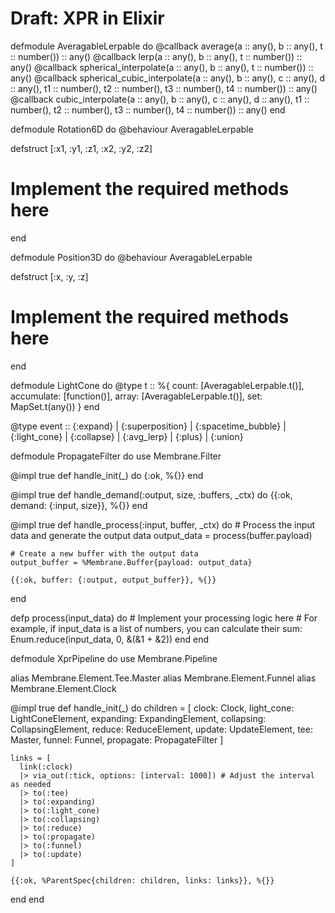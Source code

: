 # Draft: XPR in Elixir

defmodule AveragableLerpable do
  @callback average(a :: any(), b :: any(), t :: number()) :: any()
  @callback lerp(a :: any(), b :: any(), t :: number()) :: any()
  @callback spherical_interpolate(a :: any(), b :: any(), t :: number()) :: any()
  @callback spherical_cubic_interpolate(a :: any(), b :: any(), c :: any(), d :: any(), t1 :: number(), t2 :: number(), t3 :: number(), t4 :: number()) :: any()
  @callback cubic_interpolate(a :: any(), b :: any(), c :: any(), d :: any(), t1 :: number(), t2 :: number(), t3 :: number(), t4 :: number()) :: any()
end

defmodule Rotation6D do
  @behaviour AveragableLerpable

  defstruct [:x1, :y1, :z1, :x2, :y2, :z2]

  # Implement the required methods here
end

defmodule Position3D do
  @behaviour AveragableLerpable

  defstruct [:x, :y, :z]

  # Implement the required methods here
end

defmodule LightCone do
  @type t :: %{
          count: [AveragableLerpable.t()],
          accumulate: [function()],
          array: [AveragableLerpable.t()],
          set: MapSet.t(any())
        }
end

@type event ::
        {:expand}
        | {:superposition}
        | {:spacetime_bubble}
        | {:light_cone}
        | {:collapse}
        | {:avg_lerp}
        | {:plus}
        | {:union}

defmodule PropagateFilter do
  use Membrane.Filter

  @impl true
  def handle_init(_) do
    {:ok, %{}}
  end

  @impl true
  def handle_demand(:output, size, :buffers, _ctx) do
    {{:ok, demand: {:input, size}}, %{}}
  end

  @impl true
  def handle_process(:input, buffer, _ctx) do
    # Process the input data and generate the output data
    output_data = process(buffer.payload)

    # Create a new buffer with the output data
    output_buffer = %Membrane.Buffer{payload: output_data}

    {{:ok, buffer: {:output, output_buffer}}, %{}}
  end

  defp process(input_data) do
    # Implement your processing logic here
    # For example, if input_data is a list of numbers, you can calculate their sum:
    Enum.reduce(input_data, 0, &(&1 + &2))
  end
end


defmodule XprPipeline do
  use Membrane.Pipeline

  alias Membrane.Element.Tee.Master
  alias Membrane.Element.Funnel
  alias Membrane.Element.Clock

  @impl true
  def handle_init(_) do
    children = [
      clock: Clock,
      light_cone: LightConeElement,
      expanding: ExpandingElement,
      collapsing: CollapsingElement,
      reduce: ReduceElement,
      update: UpdateElement,
      tee: Master,
      funnel: Funnel,
      propagate: PropagateFilter
    ]

    links = [
      link(:clock)
      |> via_out(:tick, options: [interval: 1000]) # Adjust the interval as needed
      |> to(:tee)
      |> to(:expanding)
      |> to(:light_cone)
      |> to(:collapsing)
      |> to(:reduce)
      |> to(:propagate)
      |> to(:funnel)
      |> to(:update)
    ]

    {{:ok, %ParentSpec{children: children, links: links}}, %{}}
  end
end
